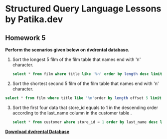 # Structured Query Language Lessons by Patika.dev



## Homework 5



**Perform the scenarios given below on dvdrental database.**



1. Sort the longest 5 film of the film table that names end with 'n' character. 

   ```sql
   select * from film where title like '%n' order by length desc limit 5;
   ```

   

2.  Sort the shortest second 5 film of the film table that names end with 'n' character.

   ```sql
   select * from film where title like '%n'order by length offset 5 limit 5;
   ```

   

3. Sort the first four data that store_id equals to 1 in the descending  order according to the last_name column in the customer table .

   ```sql
   select * from customer where store_id = 1 order by last_name desc limit 4;
   ```

   

[**Download dvdrental Database** ](https://www.postgresqltutorial.com/wp-content/uploads/2019/05/dvdrental.zip)

